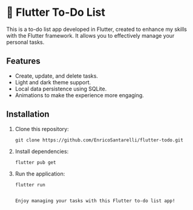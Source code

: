 # 📘 Flutter To-Do List

This is a to-do list app developed in Flutter, created to enhance my skills with the Flutter framework. It allows you to effectively manage your personal tasks.

## Features

- Create, update, and delete tasks.
- Light and dark theme support.
- Local data persistence using SQLite.
- Animations to make the experience more engaging.

## Installation

1. Clone this repository:

   ```shell
   git clone https://github.com/EnricoSantarelli/flutter-todo.git

2. Install dependencies:

   ```shell
   flutter pub get

3. Run the application:

   ```shell
   flutter run


   Enjoy managing your tasks with this Flutter to-do list app!
   
